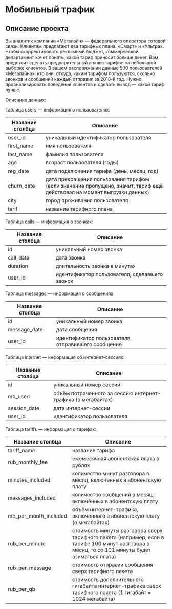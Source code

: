 # Мобильный трафик
## Описание проекта

Вы аналитик компании «Мегалайн» — федерального оператора сотовой связи. Клиентам предлагают два тарифных плана: «Смарт» и «Ультра». Чтобы скорректировать рекламный бюджет, коммерческий департамент хочет понять, какой тариф приносит больше денег.
Вам предстоит сделать предварительный анализ тарифов на небольшой выборке клиентов. В вашем распоряжении данные 500 пользователей «Мегалайна»: кто они, откуда, каким тарифом пользуются, сколько звонков и сообщений каждый отправил за 2018-й год. Нужно проанализировать поведение клиентов и сделать вывод — какой тариф лучше.

Описание данных:

Таблица users — информация о пользователях:

| Название столбца | Описание |
| ------ | ------ |
| user_id | уникальный идентификатор пользователя |
| first_name | имя пользователя |
| last_name | фамилия пользователя |
| age | возраст пользователя (годы) |
| reg_date | дата подключения тарифа (день, месяц, год) |
| churn_date | дата прекращения пользования тарифом (если значение пропущено, значит, тариф ещё действовал на момент выгрузки данных) |
| city | город проживания пользователя |
| tarif | название тарифного плана |

Таблица calls — информация о звонках:

| Название столбца | Описание |
| ------ | ------ |
| id | уникальный номер звонка |
| call_date | дата звонка |
| duration | длительность звонка в минутах |
| user_id | идентификатор пользователя, сделавшего звонок |

Таблица messages — информация о сообщениях:

| Название столбца | Описание |
| ------ | ------ |
| id | уникальный номер звонка |
| message_date | дата сообщения |
| user_id | идентификатор пользователя, отправившего сообщение |

Таблица internet — информация об интернет-сессиях:

| Название столбца | Описание |
| ------ | ------ |
| id | уникальный номер сессии |
| mb_used | объём потраченного за сессию интернет-трафика (в мегабайтах) |
| session_date | дата интернет-сессии |
| user_id | идентификатор пользователя |

Таблица tariffs — информация о тарифах:

| Название столбца | Описание |
| ------ | ------ |
| tariff_name | название тарифа |
| rub_monthly_fee | ежемесячная абонентская плата в рублях |
| minutes_included | количество минут разговора в месяц, включённых в абонентскую плату |
| messages_included | количество сообщений в месяц, включённых в абонентскую плату |
| mb_per_month_included | объём интернет-трафика, включённого в абонентскую плату (в мегабайтах) |
| rub_per_minute | стоимость минуты разговора сверх тарифного пакета (например, если в тарифе 100 минут разговора в месяц, то со 101 минуты будет взиматься плата) |
| rub_per_message | стоимость отправки сообщения сверх тарифного пакета |
| rub_per_gb | стоимость дополнительного гигабайта интернет-трафика сверх тарифного пакета (1 гигабайт = 1024 мегабайта) |
